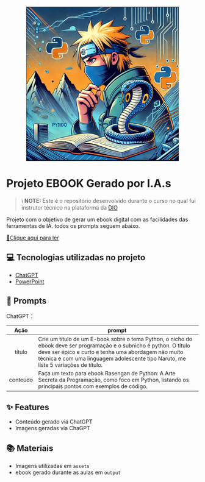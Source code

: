 <p align="center">
<img 
    src="./assets/CapaEbook.jpg"
    width="400"  
/>
</p>

# Projeto EBOOK Gerado por I.A.s


 > ℹ️ **NOTE:** Este é o repositório desenvolvido durante o curso no qual fui instrutor técnico na plataforma da [DIO](https://dio.me)

Projeto com o objetivo de gerar um ebook digital com as facilidades das ferramentas de IA. todos os prompts
seguem abaixo.

<a href="https://github.com/felipeAguiarCode/prompts-recipe-to-create-a-ebook/blob/main/output/ebook%20-%20css%20jedi%20output.pdf" title="View PDF now"> 📕Clique aqui para ler</a>

## 💻 Tecnologias utilizadas no projeto

- [ChatGPT](https://chat.openai.com/) 
- [PowerPoint](https://www.microsoft.com/en/microsoft-365/powerpoint)

## 🧠 Prompts


ChatGPT：

|   Ação   | prompt                                                                                                                                                                                                                                                                         |
| :------: | ------------------------------------------------------------------------------------------------------------------------------------------------------------------------------------------------------------------------------------------------------------------------------ |
|  título  | Crie um título de um E-book sobre o tema Python, o nicho do ebook deve ser programação e o subnicho é python. O título deve ser épico e curto e tenha uma abordagem não muito técnica e com uma linguagem adolescente tipo Naruto, me liste 5 variações de título.             |
| conteúdo | Faça um texto para ebook Rasengan de Python: A Arte Secreta da Programação, como foco em Python, listando os principais pontos com exemplos de código.                                                                                                                         |


## ✨ Features

- Conteúdo gerado via ChatGPT
- Imagens geradas via ChaGPT

## 📚 Materiais

- Imagens utilizadas em `assets`
- ebook gerado durante as aulas em `output`

